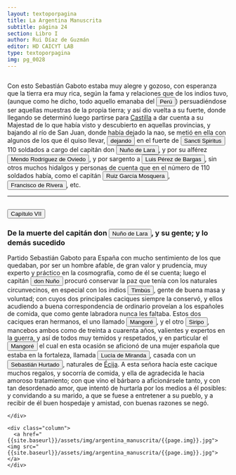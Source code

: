 ```yaml
---
layout: textoporpagina
title: La Argentina Manuscrita
subtitle: página 24
section: Libro I
author: Rui Díaz de Guzmán
editor: HD CAICYT LAB
type: textoporpagina
img: pg_0028
---
```


<div class="row">
    <div class="column">
 <p>Con esto Sebastián Gaboto estaba muy alegre y gozoso, con esperanza que la tierra era muy rica, según la fama y relaciones que de los indios tuvo, (aunque como he dicho, todo aquello emanaba del <a href="https://recogito.pelagios.org/document/wzqxhk0h3vpikm/part/1/edit#c9c6ad77-3579-416a-ad3e-0afd9accf80a" target="_blank"><button class="balloon" data-balloon-pos="up" data-balloon-length="large" data-balloon="Entendido como virreinato del Perú.">Perú</button></a>) persuadiéndose ser aquellas muestras de la propia tierra; y así dio vuelta a su fuerte, donde llegando se determinó luego partirse para <a href="https://recogito.pelagios.org/document/wzqxhk0h3vpikm/part/1/edit#edd610d3-ec6a-495a-bc56-88e27c9533be" target="_blank">Castilla</a> a dar cuenta a su Majestad de lo que había visto y descubierto en aquellas provincias, y bajando al río de San Juan, donde había dejado la nao, se metió en ella con algunos de los que él quiso llevar, <button class="balloon" data-balloon-pos="up" data-balloon-length="large" data-balloon="El fuerte fue destruido en el ataque que los indios realizaron en 1529. Caboto debió así abandonar la exploración del Río de la Plata súbitamente, sin dejar de forma deliberada a nadie en la región. Años después, los expedicionarios de Pedro de Mendoza hallaron a un supuesto sobreviviente del ataque a Sancti Spititus que había sido dado por muerto en 1529. Esto se produjo en el puesto de Corpus Christi, fundado en cerca de las ruinas de Sancti Spiritus en 1536 y el sobreviviente se identificó como Jerónimo Romero. Bibliografía: Medina, Toribio, El veneciano Sebastián Gaboto al servicio de España. Tomo 1, Santiago de Chile, Imprenta y encuadernación universitaria, 1908, p. 295. Fuente documental: &quot;Carta de Francisco de Villalta&quot;, en Schmidel, Ulrich, Viaje de Ulrich Schmidel al Río de la Plata (1534-1554), BuenosAires, Cabuat y Cía., 1903 [1557], ed. y traducción de Lafone Quevedo, pp. 307-308 (AHN, Diversos-Colecciones, 24, N. 10), junio de 1556.">dejando</button> en el fuerte de <button class="balloon" data-balloon-pos="up" data-balloon-length="large" data-balloon="El fuerte fuerte fue establecido en la confluencia de los ríos Caracarañá y Coronda en mayo de 1527. El fuerte fue la base de las exploraciones de Caboto hasta que fue destruido por un ataque de los nativos en septiembre de 1529. Si el piloto mayor no se hallaba en él, quien quedaba a su mando era Gregorio Caro.">Sancti Spiritus</button> 110 soldados a cargo del capitán don <button class="balloon" data-balloon-pos="up" data-balloon-length="large" data-balloon="El capitán que en la historia de Lucía Miranda, estaba al frente de Sancti Spiritus tras la salida de Sebastián Caboto de la región. Logra matar al cacique Mangoré.">Nuño de Lara</button>, y por su alférez <button class="balloon" data-balloon-pos="up" data-balloon-length="large" data-balloon="Personaje de la historia de Lucía Miranda.">Mendo Rodríguez de Oviedo</button>, y por sargento a <button class="balloon" data-balloon-pos="up" data-balloon-length="large" data-balloon="Personaje de la historia de Lucía Miranda.">Luis Pérez de Bargas</button>, sin otros muchos hidalgos y personas de cuenta que en el número de 110 soldados había, como el capitán <button class="balloon" data-balloon-pos="up" data-balloon-length="large" data-balloon="Personaje de la historia de Lucía Miranda.">Ruiz García Mosquera</button>, <button class="balloon" data-balloon-pos="up" data-balloon-length="large" data-balloon="Francisco de Rivera fue un importante legua. Había llegado al Río de la Plata en 1527 con Diego García de Moguer y se quedó en la costa de Brasil donde aprendió justamente, la lengua guaraní. Volvió a la región platense en 1538, cuando el veedor Alonso Cabrera lo trajo en su barco desde Brasil. Participó como lengua de varias entradas en el Chaco, entre las que se cuentan la de Irala en 1541 y la de Cabeza de Vaca en 1544.">Francisco de Rivera</button>, etc.</p>

<hr>

<h2><button class="balloon" data-balloon-pos="up" data-balloon-length="large" data-balloon="Todos los personajes y los eventos relatados en la historia de Lucía Miranda son ficcionales y tuvieron una larga vida en la historiografía y la literatura posteriores. Bibliografía: Tieffemberg, &quot;Lucía Miranda en el espejo. Primeras cautivas blancas en el río de la Plata&quot;, en M. Donoso, M. Insúa y C. Mata (ed.), El cautiverio en la literatura del Nuevo Mundo. Pamplona/Madrid/Frankfurt am Main, Universidad de Navarra/Iberoamericana/Vervuert, 2011, pp. 253-261.">Capítulo VII</button></h2>

<h3>De la muerte del capitán don <button class="balloon" data-balloon-pos="up" data-balloon-length="large" data-balloon="El capitán que en la historia de Lucía Miranda, estaba al frente de Sancti Spiritus tras la salida de Sebastián Caboto de la región.">Nuño de Lara</button>, y su gente; y lo demás sucedido</h3>

<p>Partido Sebastián Gaboto para España con mucho sentimiento de los que quedaban, por ser un hombre afable, de gran valor y prudencia, muy experto y práctico en la cosmografía, como de él se cuenta; luego el capitán <button class="balloon" data-balloon-pos="up" data-balloon-length="large" data-balloon="El capitán que en la historia de Lucía Miranda, estaba al frente de Sancti Spiritus tras la salida de Sebastián Caboto de la región.">don Nuño</button> procuró conservar la paz que tenía con los naturales circunvecinos, en especial con los indios <button class="balloon" data-balloon-pos="up" data-balloon-length="large" data-balloon="Se refiere a los Chaná-timbúes, habitantes nativos de las riberas del Paraná y del Uruguay y que estarían conectados con la construcción de &quot;Cerritos&quot; en estos espacios, propios de la cultura Goya-Malabrigo. Los chaná-timúes practicaban un amplio número de estrategias de explotación del medio, combinando pesca, caza, recolección y horticultura. Bibliografía: Politis, Gustavo; León, Diego, &quot;Patrones adaptativos de los cazadores-recolectores-pescadores de la margen occidental del Paraná inferior-Plata&quot;, en Cocco, Gabriel; Feuillet Terzaghi, María Rosario (comp.), Arqueología de cazadores recolectores de la cuenca del Plata, Santa Fe, Centro de Estudios Hispanoamericanos, 2010, pp. 63-86; Bonomo, Mariano; Politis, Gustavo G.; Gianotti, Camila, &quot;Montículos, jerarquía social y horticultura en las sociedades indígenas del delta del Río Paraná (Argentina)&quot;, en Latin American Antiquity, vol. 22. núm. 3, 2011, pp. 297-333; Politis, Gustavo G., &quot;The Pampas and the Campos of South America&quot;, en Silverman, Helaine; Isbell, William H. (eds.), Handbook of South American Archaeology, Nueva York, Springer, 2008, p. 254.">Timbús</button>, gente de buena masa y voluntad; con cuyos dos principales caciques siempre la conservó, y ellos acudiendo a buena correspondencia de ordinario proveían a los españoles de comida, que como gente labradora nunca les faltaba. Estos dos caciques eran hermanos, el uno llamado <button class="balloon" data-balloon-pos="up" data-balloon-length="large" data-balloon="Cacique de la tribu de los Coronda">Mangoré</button>, y el otro <button class="balloon" data-balloon-pos="up" data-balloon-length="large" data-balloon="Cacique de la tribu de los Coronda">Siripo</button>, mancebos ambos como de treinta a cuarenta años, valientes y expertos en la guerra, y así de todos muy temidos y respetados, y en particular el <button class="balloon" data-balloon-pos="up" data-balloon-length="large" data-balloon="Cacique de la tribu de los Coronda">Mangoré</button> el cual en esta ocasión se aficionó de una mujer española que estaba en la fortaleza, llamada <button class="balloon" data-balloon-pos="up" data-balloon-length="large" data-balloon="Española, esposa de Sebastián Hurtado.">Lucía de Miranda</button>, casada con un <button class="balloon" data-balloon-pos="up" data-balloon-length="large" data-balloon="Soldado español">Sebastián Hurtado</button>, naturales de <a href="https://recogito.pelagios.org/document/wzqxhk0h3vpikm/part/1/edit#9c29e195-e97f-4c63-8bdf-5cdfa540061e" target="_blank">Écija</a>. A esta señora hacía este cacique muchos regalos, y socorría de comida, y ella de agradecida le hacia amoroso tratamiento; con que vino el bárbaro a aficionársele tanto, y con tan desordenado amor, que intentó de hurtarla por los medios a él posibles: y convidando a su marido, a que se fuese a entretener a su pueblo, y a recibir de él buen hospedaje y amistad, con buenas razones se negó.</p>

    </div>

    <div class="column">
      <a href="{{site.baseurl}}/assets/img/argentina_manuscrita/{{page.img}}.jpg"><img src="{{site.baseurl}}/assets/img/argentina_manuscrita/{{page.img}}.jpg"></a>
    </div>
</div>